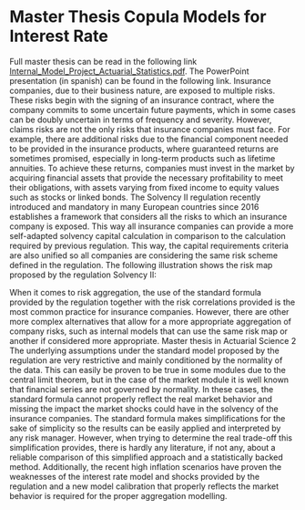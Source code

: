 # Master Thesis Copula Models for Interest Rate
Full master thesis can be read in the following link [Internal_Model_Project_Actuarial_Statistics.pdf](https://github.com/asiergs/Internal-Model-Project-Actuarial-Statistics/blob/main/Internal_Model_Project_Actuarial_Statistics.pdf). The PowerPoint presentation (in spanish) can be found in the following link.
Insurance companies, due to their business nature, are exposed to multiple risks. These risks begin with the signing of an insurance contract, where the company commits to some uncertain future payments, which in some cases can be doubly uncertain in terms of frequency and severity.
However, claims risks are not the only risks that insurance companies must face. For example, there are additional risks due to the financial component needed to be provided in the insurance products, where guaranteed returns are sometimes promised, especially in long-term products such as lifetime annuities. To achieve these returns, companies must invest in the market by acquiring financial assets that provide the necessary profitability to meet their obligations, with assets varying from fixed income to equity values such as stocks or linked bonds.
The Solvency II regulation recently introduced and mandatory in many European countries since 2016 establishes a framework that considers all the risks to which an insurance company is exposed. This way all insurance companies can provide a more self-adapted solvency capital calculation in comparison to the calculation required by previous regulation. This way, the capital requirements criteria are also unified so all companies are considering the same risk scheme defined in the regulation.
The following illustration shows the risk map proposed by the regulation Solvency II:

When it comes to risk aggregation, the use of the standard formula provided by the regulation together with the risk correlations provided is the most common practice for insurance companies. However, there are other more complex alternatives that allow for a more appropriate aggregation of company risks, such as internal models that can use the same risk map or another if considered more appropriate.
Master thesis in Actuarial Science
2
The underlying assumptions under the standard model proposed by the regulation are very restrictive and mainly conditioned by the normality of the data. This can easily be proven to be true in some modules due to the central limit theorem, but in the case of the market module it is well known that financial series are not governed by normality. In these cases, the standard formula cannot properly reflect the real market behavior and missing the impact the market shocks could have in the solvency of the insurance companies.
The standard formula makes simplifications for the sake of simplicity so the results can be easily applied and interpreted by any risk manager. However, when trying to determine the real trade-off this simplification provides, there is hardly any literature, if not any, about a reliable comparison of this simplified approach and a statistically backed method.
Additionally, the recent high inflation scenarios have proven the weaknesses of the interest rate model and shocks provided by the regulation and a new model calibration that properly reflects the market behavior is required for the proper aggregation modelling.
